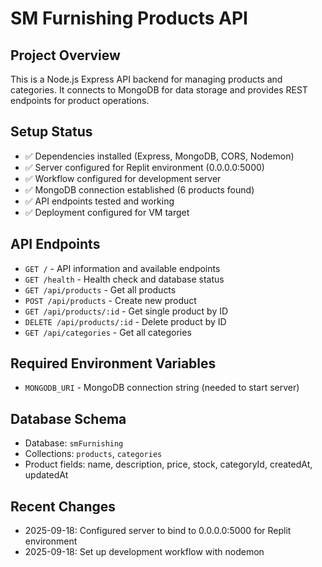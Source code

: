 # SM Furnishing Products API

## Project Overview
This is a Node.js Express API backend for managing products and categories. It connects to MongoDB for data storage and provides REST endpoints for product operations.

## Setup Status
- ✅ Dependencies installed (Express, MongoDB, CORS, Nodemon)
- ✅ Server configured for Replit environment (0.0.0.0:5000)
- ✅ Workflow configured for development server
- ✅ MongoDB connection established (6 products found)
- ✅ API endpoints tested and working
- ✅ Deployment configured for VM target

## API Endpoints
- `GET /` - API information and available endpoints
- `GET /health` - Health check and database status
- `GET /api/products` - Get all products
- `POST /api/products` - Create new product
- `GET /api/products/:id` - Get single product by ID
- `DELETE /api/products/:id` - Delete product by ID
- `GET /api/categories` - Get all categories

## Required Environment Variables
- `MONGODB_URI` - MongoDB connection string (needed to start server)

## Database Schema
- Database: `smFurnishing`
- Collections: `products`, `categories`
- Product fields: name, description, price, stock, categoryId, createdAt, updatedAt

## Recent Changes
- 2025-09-18: Configured server to bind to 0.0.0.0:5000 for Replit environment
- 2025-09-18: Set up development workflow with nodemon